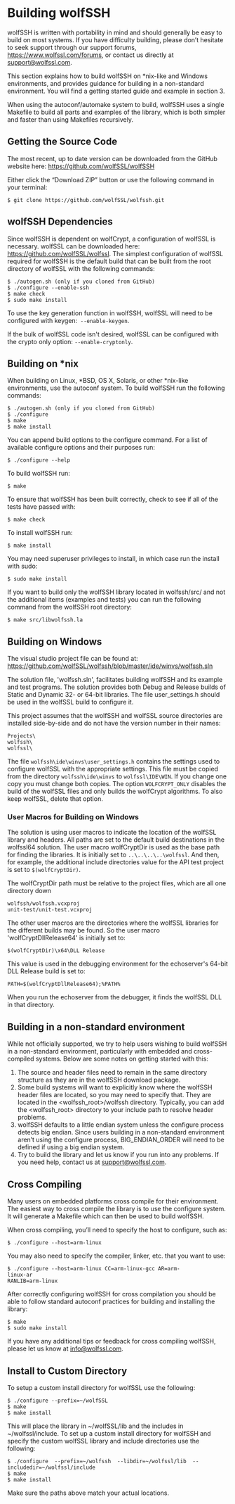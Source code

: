 #  Building wolfSSH

wolfSSH is written with portability in mind and should generally be easy to build on most systems. If you have difficulty building, please don’t hesitate to seek support through our support forums, https://www.wolfssl.com/forums, or contact us directly at support@wolfssl.com.

This section explains how to build wolfSSH on *nix-like and Windows environments, and provides guidance for building in a non-standard environment. You will find a getting started guide and example in section 3.

When using the autoconf/automake system to build, wolfSSH uses a single Makefile to build all parts and examples of the library, which is both simpler and faster than using Makefiles recursively.

##  Getting the Source Code

The most recent, up to date version can be downloaded from the GitHub website here: https://github.com/wolfSSL/wolfSSH

Either click the “Download ZIP” button or use the following command in your terminal:
```
$ git clone https://github.com/wolfSSL/wolfssh.git
```
##  wolfSSH Dependencies

Since wolfSSH is dependent on wolfCrypt, a configuration of wolfSSL is necessary. wolfSSL can be downloaded here: https://github.com/wolfSSL/wolfssl. The simplest configuration of wolfSSL required for wolfSSH is the default build that can be built from the root directory of wolfSSL with the following commands:

```
$ ./autogen.sh (only if you cloned from GitHub)
$ ./configure --enable-ssh
$ make check
$ sudo make install
```
To use the key generation function in wolfSSH, wolfSSL will need to be configured with keygen:` --enable-keygen`.

If the bulk of wolfSSL code isn't desired, wolfSSL can be configured with the crypto only option: `--enable-cryptonly`.

##   Building on *nix

When building on Linux, *BSD, OS X, Solaris, or other *nix-like environments, use the autoconf system. To build wolfSSH run the following commands:
```
$ ./autogen.sh (only if you cloned from GitHub)
$ ./configure
$ make
$ make install
```
You can append build options to the configure command. For a list of available configure options and their purposes run:
```
$ ./configure --help
```
To build wolfSSH run:
```
$ make
```
To ensure that wolfSSH has been built correctly, check to see if all of the tests have passed with:

```
$ make check
```

To install wolfSSH run:
```
$ make install
```

You may need superuser privileges to install, in which case run the install with sudo:
```
$ sudo make install
```
If you want to build only the wolfSSH library located in wolfssh/src/ and not the
additional items (examples and tests) you can run the following command from the
wolfSSH root directory:
```
$ make src/libwolfssh.la
```
##  Building on Windows

The visual studio project file can be found at: https://github.com/wolfSSL/wolfssh/blob/master/ide/winvs/wolfssh.sln

The solution file, 'wolfssh.sln', facilitates building wolfSSH and its example and test programs. The solution provides both Debug and Release builds of Static and Dynamic 32- or 64-bit libraries. The file user_settings.h should be used in the wolfSSL build to configure it.

This project assumes that the wolfSSH and wolfSSL source directories are installed side-by-side and do not have the version number in their names:

```
Projects\
wolfssh\
wolfssl\
```

The file `wolfssh\ide\winvs\user_settings.h` contains the settings used to
configure wolfSSL with the appropriate settings. This file must be copied
from the directory `wolfssh\ide\winvs` to `wolfssl\IDE\WIN`. If you change
one copy you must change both copies. The option `WOLFCRYPT_ONLY` disables
the build of the wolfSSL files and only builds the wolfCrypt algorithms. To
also keep wolfSSL, delete that option.

### User Macros for Building on Windows

The solution is using user macros to indicate the location of the wolfSSL library and headers. All paths are set to the default build destinations in the wolfssl64 solution. The user macro wolfCryptDir is used as the base path for finding the libraries. It is initially set to `..\..\..\..\wolfssl`. And then, for example, the additional include directories value for the API test project is set to `$(wolfCryptDir)`.

The wolfCryptDir path must be relative to the project files, which are all one directory down

```
wolfssh/wolfssh.vcxproj
unit-test/unit-test.vcxproj
```
The other user macros are the directories where the wolfSSL libraries for the different builds may be found. So the user macro 'wolfCryptDllRelease64' is initially set to:
```
$(wolfCryptDir)\x64\DLL Release
```
This value is used in the debugging environment for the echoserver's 64-bit DLL Release build is set to:
```
PATH=$(wolfCryptDllRelease64);%PATH%
```
When you run the echoserver from the debugger, it finds the wolfSSL DLL in that directory.

##  Building in a non-standard environment

While not officially supported, we try to help users wishing to build wolfSSH in a non-standard environment, particularly with embedded and cross-compiled systems. Below are some notes on getting started with this:

1. The source and header files need to remain in the same directory structure as they are in the wolfSSH download package.
2. Some build systems will want to explicitly know where the wolfSSH header files are located, so you may need to specify that. They are located in the <wolfssh_root>/wolfssh directory. Typically, you can add the <wolfssh_root> directory to your include path to resolve header problems.
3. wolfSSH defaults to a little endian system unless the configure process detects big endian. Since users building in a non-standard environment aren’t using the configure process, BIG_ENDIAN_ORDER will need to be defined if using a big endian system.
4. Try to build the library and let us know if you run into any problems. If you need help, contact us at support@wolfssl.com.

##  Cross Compiling
Many users on embedded platforms cross compile for their environment. The easiest way to cross compile the library is to use the configure system. It will generate a Makefile which can then be used to build wolfSSH.

When cross compiling, you’ll need to specify the host to configure, such as:
```
$ ./configure --host=arm-linux
```
You may also need to specify the compiler, linker, etc. that you want to use:
```
$ ./configure --host=arm-linux CC=arm-linux-gcc AR=arm-
linux-ar
RANLIB=arm-linux
```
After correctly configuring wolfSSH for cross compilation you should be able to follow standard autoconf practices for building and installing the library:

```
$ make
$ sudo make install
```
If you have any additional tips or feedback for cross compiling wolfSSH, please let us know at info@wolfssl.com.

##  Install to Custom Directory

To setup a custom install directory for wolfSSL use the following:
```
$ ./configure --prefix=~/wolfSSL
$ make
$ make install
```
This will place the library in ~/wolfSSL/lib and the includes in ~/wolfssl/include. To set up a custom install directory for wolfSSH and specify the custom wolfSSL library and include directories use the following:
```
$ ./configure  --prefix=~/wolfssh  --libdir=~/wolfssl/lib  --includedir=~/wolfssl/include
$ make
$ make install
```
Make sure the paths above match your actual locations.

